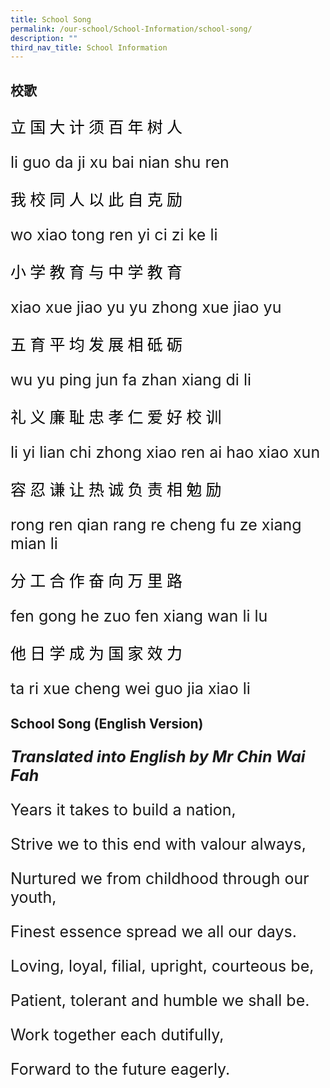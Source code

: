 ```yaml
---
title: School Song
permalink: /our-school/School-Information/school-song/
description: ""
third_nav_title: School Information
---
```

校歌
--
<style xmlns="http://www.w3.org/1999/xhtml">

p { font-size: 25px }

.kt:lang(zh-CN) { font-family: "kaiti" ; color: black }

</style>
<p xmlns="http://www.w3.org/1999/xhtml">
   <span class="kt" lang="zh-CN">立 国 大 计 须 百 年 树 人</span>
</p>

li guo da ji xu bai nian shu ren

<p xmlns="http://www.w3.org/1999/xhtml">
   <span class="kt" lang="zh-CN">我 校 同 人 以 此 自 克 励</span>
</p>


wo xiao tong ren yi ci zi ke li

<p xmlns="http://www.w3.org/1999/xhtml">
   <span class="kt" lang="zh-CN">小 学 教 育 与 中 学 教 育</span>
</p>


xiao xue jiao yu yu zhong xue jiao yu

<p xmlns="http://www.w3.org/1999/xhtml">
   <span class="kt" lang="zh-CN">五 育 平 均 发 展 相 砥 砺</span>
</p>


wu yu ping jun fa zhan xiang di li

<p xmlns="http://www.w3.org/1999/xhtml">
   <span class="kt" lang="zh-CN">礼 义 廉 耻 忠 孝 仁 爱 好 校 训</span>
</p>


li yi lian chi zhong xiao ren ai hao xiao xun
<p xmlns="http://www.w3.org/1999/xhtml">
   <span class="kt" lang="zh-CN">容 忍 谦 让 热 诚 负 责 相 勉 励</span>
</p>


rong ren qian rang re cheng fu ze xiang mian li
<p xmlns="http://www.w3.org/1999/xhtml">
   <span class="kt" lang="zh-CN">分 工 合 作 奋 向 万 里 路</span>
</p>


fen gong he zuo fen xiang wan li lu
<p xmlns="http://www.w3.org/1999/xhtml">
   <span class="kt" lang="zh-CN">他 日 学 成 为 国 家 效 力</span>
</p>


ta ri xue cheng wei guo jia xiao li

School Song (English Version)
-----------------------------

_**Translated into English by Mr Chin Wai Fah**_

Years it takes to build a nation,

Strive we to this end with valour always,

Nurtured we from childhood through our youth,

Finest essence spread we all our days.

Loving, loyal, filial, upright, courteous be,

Patient, tolerant and humble we shall be.

Work together each dutifully,

Forward to the future eagerly.